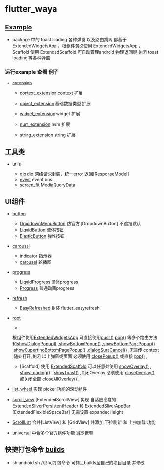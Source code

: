 # flutter_waya

## [Example](example)

- package 中的 toast loading 各种弹窗 以及路由跳转 都基于 ExtendedWidgetsApp ，根组件务必使用 ExtendedWidgetsApp ， Scaffold
  使用 ExtendedScaffold 可自动管理android 物理返回键 关闭 toast loading 等各种弹窗

### 运行example 查看 例子

- [extension](https://github.com/Wayaer/flutter_waya/tree/main/lib/extension)
    - [context_extension](https://github.com/Wayaer/flutter_waya/tree/main/lib/extension/src/context_extension.dart)
      context 扩展

    - [object_extension](https://github.com/Wayaer/flutter_waya/tree/main/lib/extension/src/object_extension.dart)
      基础数据类型 扩展

    - [widget_extension](https://github.com/Wayaer/flutter_waya/tree/main/lib/extension/src/widget_extension.dart)
      widget 扩展

    - [num_extension](https://github.com/Wayaer/flutter_waya/tree/main/lib/extension/src/num_extension.dart)
      num 扩展

    - [string_extension](https://github.com/Wayaer/flutter_waya/tree/main/lib/extension/src/string_extension.dart)
      string 扩展

## 工具类

- [utils](https://github.com/Wayaer/flutter_waya/tree/main/lib/utils)

    - [dio](https://github.com/Wayaer/flutter_waya/tree/main/lib/utils/src/dio.dart) dio
      网络请求封装，统一error 返回[ResponseModel]
    - [event](https://github.com/Wayaer/flutter_waya/tree/main/lib/utils/src/event.dart) event bus
    - [screen_fit](https://github.com/Wayaer/flutter_waya/tree/main/lib/utils/src/screen_fit.dart)
      MediaQueryData

## UI组件

- [button](https://github.com/Wayaer/flutter_waya/tree/main/lib/components/button)

    - [DropdownMenuButton](https://github.com/Wayaer/flutter_waya/tree/main/lib/components/button/dropdown_button.dart)
      仿官方 [DropdownButton] 不遮挡默认
    - [LiquidButton](https://github.com/Wayaer/flutter_waya/tree/main/lib/components/button/liquid_button.dart)
      流体按钮
    - [ElasticButton](https://github.com/Wayaer/flutter_waya/tree/main/lib/components/button/elastic_button.dart)
      弹性按钮

- [carousel](https://github.com/Wayaer/flutter_waya/tree/main/lib/components/carousel)
    - [indicator](https://github.com/Wayaer/flutter_waya/tree/main/lib/components/carousel/indicator.dart)
      指示器
    - [carousel](https://github.com/Wayaer/flutter_waya/tree/main/lib/components/carousel/carousel.dart)
      轮播图

- [progress](https://github.com/Wayaer/flutter_waya/tree/main/lib/components/progress)
    - [LiquidProgress](https://github.com/Wayaer/flutter_waya/tree/main/lib/components/progress/liquid_progress.dart)
      流体progress
    - [Progress](https://github.com/Wayaer/flutter_waya/tree/main/lib/components/progress/progress.dart)
      普通动画progress

- [refresh](https://github.com/Wayaer/flutter_waya/tree/main/lib/components/refresh)
    - [EasyRefreshed](https://github.com/Wayaer/flutter_waya/tree/main/lib/components/refresh/easy_refresh.dart)
      封装 flutter_easyrefresh

- [root](https://github.com/Wayaer/flutter_waya/tree/main/lib/widgets/root)

    -
  根组件使用[ExtendedWidgetsApp](https://github.com/Wayaer/flutter_waya/tree/main/lib/widgets/root/root.dart)
  可直接使用[push()](https://github.com/Wayaer/flutter_waya/tree/main/lib/widgets/root/root.dart#L513) [pop()](https://github.com/Wayaer/flutter_waya/tree/main/lib/widgets/root/root.dart#L564)
  等多个路由方法和[showDialogPopup()](https://github.com/Wayaer/flutter_waya/tree/main/lib/widgets/root/root.dart)
  ,[showBottomPopup()](https://github.com/Wayaer/flutter_waya/tree/main/lib/widgets/root/root.dart)
  ,[showBottomPagePopup()](https://github.com/Wayaer/flutter_waya/tree/main/lib/widgets/root/root_part.dart)
  ,[showCupertinoBottomPagePopup()](https://github.com/Wayaer/flutter_waya/tree/main/lib/widgets/root/root_part.dart)
  ,[dialogSureCancel()](https://github.com/Wayaer/flutter_waya/tree/main/lib/widgets/root/root_part.dart)
  ,无需传 context ,随处打开,关闭 以上弹窗或页面
  必须使用 [closePopup()](https://github.com/Wayaer/flutter_waya/tree/main/lib/widgets/root/root_part.dart)
  或直接 [pop()](https://github.com/Wayaer/flutter_waya/tree/main/lib/widgets/root/root_part.dart)
  ,

    - [Scaffold]
      使用 [ExtendedScaffold](https://github.com/Wayaer/flutter_waya/tree/main/lib/widgets/root/root_part.dart)
      可以任意处使用 [showOverlay()](https://github.com/Wayaer/flutter_waya/tree/main/lib/widgets/root/root_part.dart)
      , [showLoading()](https://github.com/Wayaer/flutter_waya/tree/main/lib/widgets/root/root_part.dart)
      , [showToast()](https://github.com/Wayaer/flutter_waya/tree/main/lib/widgets/root/root_part.dart)
      ,关闭Overlay
      必须使用 [closeOverlay()](https://github.com/Wayaer/flutter_waya/tree/main/lib/widgets/root/root_part.dart)
      或关闭全部 [closeAllOverlay()](https://github.com/Wayaer/flutter_waya/tree/main/lib/widgets/root/root_part.dart)
      ,

- [list_wheel](https://github.com/Wayaer/flutter_waya/tree/main/lib/widgets/list_wheel.dart) 实现
  picker 功能的滚动组件

- [scroll_view](https://github.com/Wayaer/flutter_waya/tree/main/lib/widgets/scroll/scroll_view.dart)  [ExtendedScrollView]
  实现 自适应高度的 [ExtendedSliverPersistentHeader](lib/widgets/scroll/scroll_view.dart)
  和 [ExtendedSliverAppBar](lib/widgets/scroll/scroll_view.dart) [ExtendedFlexibleSpaceBar] 无需设置
  expandedHeight

- [ScrollList](https://github.com/Wayaer/flutter_waya/tree/main/lib/widgets/scroll/scroll_view.dart)
  合并[ListView] 和 [GridView] 并添加 下拉刷新 和 上拉加载 功能

- [universal](https://github.com/Wayaer/flutter_waya/tree/main/lib/widgets/universal.dart)
  中合多个官方组件功能 减少嵌套

## 快捷打包命令 [builds](https://github.com/Wayaer/flutter_waya/tree/main/builds)

- sh android.sh //即可打包命令 可拷贝builds至自己的项目目录 并修改

